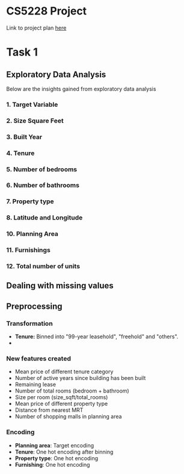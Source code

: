 # CS5228 Project

Link to project plan [here](https://docs.google.com/spreadsheets/d/11c65nRfv9-kqoD8SUnnphL5oPNgihyhzmBO6jFLDbSY/edit#gid=0)

# Task 1

## Exploratory Data Analysis
Below are the insights gained from exploratory data analysis
### 1. Target Variable
### 2. Size Square Feet
### 3. Built Year
### 4. Tenure
### 5. Number of bedrooms
### 6. Number of bathrooms
### 7. Property type
### 8. Latitude and Longitude
### 10. Planning Area
### 11. Furnishings
### 12. Total number of units
###

## Dealing with missing values

## Preprocessing
### Transformation
- **Tenure:** Binned into "99-year leasehold", "freehold" and "others".
- 

### New features created
- Mean price of different tenure category
- Number of active years since building has been built
- Remaining lease
- Number of total rooms (bedroom + bathroom)
- Size per room (size_sqft/total_rooms)
- Mean price of different property type
- Distance from nearest MRT
- Number of shopping malls in planning area

### Encoding
- **Planning area**: Target encoding
- **Tenure**: One hot encoding after binning
- **Property type**: One hot encoding
- **Furnishing**: One hot encoding
